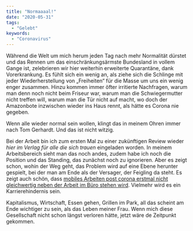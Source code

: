 ```yaml
---
title: "Normaaaal!"
date: "2020-05-31"
tags:
  - "Gelebt"
keywords:
  - "Coronavirus"
---
```


Während die Welt um mich herum jeden Tag nach mehr Normalität dürstet und das Rennen um das einschränkungsärmste Bundesland in vollem Gange ist, zelebrieren wir hier weiterhin erweiterte Quarantäne, dank Vorerkrankung. Es fühlt sich ein wenig an, als ziehe sich die Schlinge mit jeder Wiederherstellung von „Freiheiten“ für die Masse um uns ein wenig enger zusammen. Hinzu kommen immer öfter irritierte Nachfragen, warum man denn noch nicht beim Friseur war, warum man die Schwiegermutter nicht treffen will, warum man die Tür nicht auf macht, wo doch der Amazonbote inzwischen wieder ins Haus rennt, als hätte es Corona nie gegeben.

Wenn alle wieder normal sein wollen, klingt das in meinem Ohren immer nach Tom Gerhardt. Und das ist nicht witzig.

Bei der Arbeit bin ich zum ersten Mal zu einer zukünftigen Review wieder _hier im Verlag für alle die sich trauen_ eingeladen worden. In meinem Arbeitsbereich sieht man das noch andes, zudem habe ich noch die Position und das Standing, das zunächst noch zu ignorieren. Aber es zeigt schon, wohin der Weg geht, das Problem wird auf eine Ebene herunter gespielt, bei der man am Ende als der Versager, der Feigling da steht. Es zeigt auch schön, dass [mobiles Arbeiten post corona erstmal nicht gleichwertig neben der Arbeit im Büro stehen wird](https://kopfzeiler.org/blog/2020/05/28/konsequenzen-aus-dem-homeoffice/). Vielmehr wird es ein Karrierehindernis sein.

Kapitalismus, Wirtschaft, Essen gehen, Grillen im Park, all das scheint am Ende wichtiger zu sein, als das Leben meiner Frau. Wenn mich diese Gesellschaft nicht schon längst verloren hätte, jetzt wäre de Zeitpunkt gekommen.
